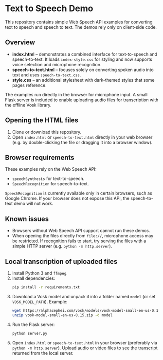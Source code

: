 # Text to Speech Demo

This repository contains simple Web Speech API examples for converting text to speech and speech to text. The demos rely only on client-side code.

## Overview

- **index.html** – demonstrates a combined interface for text-to-speech and speech-to-text. It loads `index-style.css` for styling and now supports voice selection and microphone recognition.
- **speech-to-text.html** – focuses solely on converting spoken audio into text and uses `speech-to-text.css`.
- **style.css** – an additional stylesheet with dark-themed styles that some pages reference.

The examples run directly in the browser for microphone input. A small Flask server is included to enable uploading audio files for transcription with the offline Vosk library.

## Opening the HTML files

1. Clone or download this repository.
2. Open `index.html` or `speech-to-text.html` directly in your web browser (e.g. by double-clicking the file or dragging it into a browser window).

## Browser requirements

These examples rely on the Web Speech API:

- `speechSynthesis` for text-to-speech.
- `SpeechRecognition` for speech-to-text.

`SpeechRecognition` is currently available only in certain browsers, such as Google Chrome. If your browser does not expose this API, the speech-to-text demo will not work.

## Known issues

- Browsers without Web Speech API support cannot run these demos.
- When opening the files directly from `file://`, microphone access may be restricted. If recognition fails to start, try serving the files with a simple HTTP server (e.g. `python -m http.server`).



## Local transcription of uploaded files

1. Install Python 3 and `ffmpeg`.
2. Install dependencies:
   ```bash
   pip install -r requirements.txt
   ```
3. Download a Vosk model and unpack it into a folder named `model` (or set `VOSK_MODEL_PATH`). Example:
   ```bash
   wget https://alphacephei.com/vosk/models/vosk-model-small-en-us-0.15.zip
   unzip vosk-model-small-en-us-0.15.zip -d model
   ```
4. Run the Flask server:
   ```bash
   python server.py
   ```
5. Open `index.html` or `speech-to-text.html` in your browser (preferably via `python -m http.server`). Upload audio or video files to see the transcript returned from the local server.
